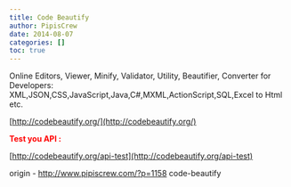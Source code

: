 ```yaml
---
title: Code Beautify
author: PipisCrew
date: 2014-08-07
categories: []
toc: true
---
```


Online Editors, Viewer, Minify, Validator, Utility, Beautifier, Converter for Developers: XML,JSON,CSS,JavaScript,Java,C#,MXML,ActionScript,SQL,Excel to Html etc.

[http://codebeautify.org/](http://codebeautify.org/)

<span style="color: #ff0000;">**Test you API :**</span>

[http://codebeautify.org/api-test](http://codebeautify.org/api-test)

origin - http://www.pipiscrew.com/?p=1158 code-beautify